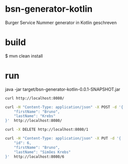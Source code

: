 # bsn-generator-kotlin
Burger Service Nummer generator in Kotlin geschreven

# build
$ mvn clean install

# run 
java -jar target/bsn-generator-kotlin-0.0.1-SNAPSHOT.jar

```bash
curl http://localhost:8080/
```

```bash
curl -H "Content-Type: application/json" -X POST -d '{
    "firstName": "Bruno",
    "lastName": "Krebs"
}'  http://localhost:8080/
```


```bash
curl -X DELETE http://localhost:8080/1
```

```bash
curl -H "Content-Type: application/json" -X PUT -d '{
    "id": 6,
    "firstName": "Bruno",
    "lastName": "Simões Krebs"
}'  http://localhost:8080/6
```